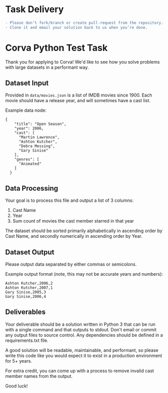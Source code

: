 # Task Delivery
```diff
- Please don’t fork/branch or create pull-request from the repository. 
- Clone it and email your solution back to us when you’re done.
```

# Corva Python Test Task

Thank you for applying to Corva! We'd like to see how you solve problems with large datasets in a performant way.

## Dataset Input
Provided in `data/movies.json` is a list of IMDB movies since 1900. Each movie should have a release year, and will sometimes have a cast list.

Example data node:
```
{
    "title": "Open Season",
    "year": 2006,
    "cast": [
      "Martin Lawrence",
      "Ashton Kutcher",
      "Debra Messing",
      "Gary Sinise"
    ],
    "genres": [
      "Animated"
    ]
  }
```

## Data Processing

Your goal is to process this file and output a list of 3 columns:

1. Cast Name
2. Year
3. Sum count of movies the cast member starred in that year

The dataset should be sorted primarily alphabetically in ascending order by Cast Name, and secondly numerically in ascending order by Year.

## Dataset Output
Please output data separated by either commas or semicolons.

Example output format (note, this may not be accurate years and numbers):

```
Ashton Kutcher,2006,2
Ashton Kutcher,2007,1
Gary Sinise,2005,3
Gary Sinise,2006,4
``` 

## Deliverables
Your deliverable should be a solution written in Python 3 that can be run with a single command and that outputs to stdout. Don't email or commit any output files to source control. Any dependencies should be defined in a requirements.txt file. 

A good solution will be readable, maintainable, and performant, so please write this code like you would expect it to exist in a production environment for 5+ years.

For extra credit, you can come up with a process to remove invalid cast member names from the output.

Good luck!
